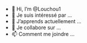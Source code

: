 - 👋 Hi, I’m @Louchou1
- 👀 Je suis intéressé par ...
- 🌱 J’apprends actuellement ...
- 💞️ Je collabore sur ...
- 📫 Comment me joindre ...

<!---
Louchou1/Louchou1 is a ✨ special ✨ repository because its `README.md` (this file) appears on your GitHub profile.
You can click the Preview link to take a look at your changes.
--->
